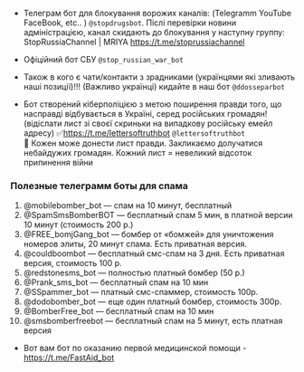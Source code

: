 - Телеграм бот для блокування ворожих каналів: (Telegramm YouTube FaceBook, etc.. ) `@stopdrugsbot`. Післі перевірки новини адміністрацією, канал скидають до блокування у наступну группу: StopRussiaChannel | MRIYA  https://t.me/stoprussiachannel 
 - Офіційний бот СБУ `@stop_russian_war_bot`
- Також в кого є чати/контакти з зрадниками (українцями які зливають наші позиції)!!! (Важливо українці) кидайте в наш бот `@ddosseparbot`

- Бот створений кіберполіцією з метою поширення правди того, що насправді відбувається в Україні, серед російських громадян! (відіслати лист зі своєї скриньки на випадкову російську емейл адресу) ✅https://t.me/lettersoftruthbot `@lettersoftruthbot`  
💌 Кожен може донести лист правди. Закликаємо долучатися небайдужих громадян. Кожний лист = невеликий відсоток припинення війни 


### Полезные телеграмм боты для спама
1. @mobilebomber_bot — спам на 10 минут, бесплатный 
2. @SpamSmsBomberBOT — бесплатный спам 5 мин, в платной версии 10 минут (стоимость 200 р.)
3. @FREE_bomjGang_bot — бомбер от «бомжей» для уничтожения номеров элиты, 20 минут спама. Есть приватная версия. 
4. @couldboombot — бесплатный смс-спам на 3 дня. Есть приватная версия, стоимость 100 р.
5. @redstonesms_bot — полностью платный бомбер (50 р.)
6. @Prank_sms_bot — бесплатный спам на 10 мин
7. @SSpammer_bot — платный смс-спаммер, стоимость 100р. 
8. @dodobomber_bot — еще один платный бомбер, стоимость 300р. 
9. @BomberFree_bot — бесплатный спам на 10 мин 
10. @smsbomberfreebot — бесплатный спам на 5 минут, есть платная версия


- Вот вам бот по оказанию первой медицинской помощи - https://t.me/FastAid_bot 